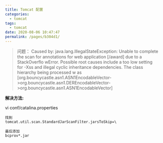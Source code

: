 ```yaml
---
title: Tomcat 配置
categories: 
  - tomcat
tags: 
  - tomcat
date: 2020-08-06 10:47:47
permalink: /pages/b304d1/
---
```


> 问题：
  Caused by: java.lang.IllegalStateException: Unable to complete the scan for annotations for web application [/award] due to a StackOverflo
  wError. Possible root causes include a too low setting for -Xss and illegal cyclic inheritance dependencies. The class hierarchy being processed w
  as [org.bouncycastle.asn1.ASN1EncodableVector->org.bouncycastle.asn1.DEREncodableVector->org.bouncycastle.asn1.ASN1EncodableVector]

**解决方法:**

vi conf/catalina.properties
```
找到
tomcat.util.scan.StandardJarScanFilter.jarsToSkip=\

最后添加
bcprov*.jar
```


